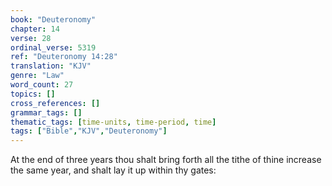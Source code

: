 ```yaml
---
book: "Deuteronomy"
chapter: 14
verse: 28
ordinal_verse: 5319
ref: "Deuteronomy 14:28"
translation: "KJV"
genre: "Law"
word_count: 27
topics: []
cross_references: []
grammar_tags: []
thematic_tags: [time-units, time-period, time]
tags: ["Bible","KJV","Deuteronomy"]
---
```

At the end of three years thou shalt bring forth all the tithe of thine increase the same year, and shalt lay it up within thy gates:

